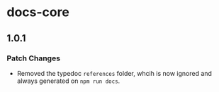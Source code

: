 # docs-core

## 1.0.1

### Patch Changes

- Removed the typedoc `references` folder, whcih is now ignored and always generated on `npm run docs`.
